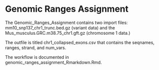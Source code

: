 # Genomic Ranges Assignment

The Genomic\_Ranges\_Assignment contains two import files: mm10\_snp137\_chr1\_trunc.bed.gz (variant data) and the Mus\_musculus.GRC.m38.75\_chr1.gft.gz (chromosome 1 data.)

The outfile is titled chr1\_collapsed\_exons.csv that contains the seqnames, ranges, strand, and num_vars. 

The workflow is documented in genomic\_ranges\_assignment\_Rmarkdown.Rmd.

